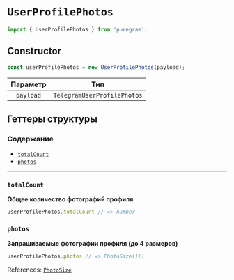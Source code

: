 # `UserProfilePhotos`

```ts
import { UserProfilePhotos } from 'puregram';
```

## Constructor

```ts
const userProfilePhotos = new UserProfilePhotos(payload);
```

| Параметр  |             Тип             |
| :-------: | :-------------------------: |
| `payload` | `TelegramUserProfilePhotos` |

## Геттеры структуры

### Содержание

* [`totalCount`](#totalcount)
* [`photos`](#photos)

---

### `totalCount`

**Общее количество фотографий профиля**

```ts
userProfilePhotos.totalCount // => number
```

### `photos`

**Запрашиваемые фотографии профиля (до 4 размеров)**

```ts
userProfilePhotos.photos // => PhotoSize[][]
```

References: [`PhotoSize`](./photo-size.md)